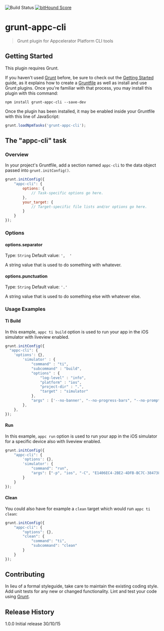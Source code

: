 ![Build Status](https://travis-ci.org/sharpred/grunt-appc-cli.svg?branch=master)
[![bitHound Score](https://www.bithound.io/github/sharpred/grunt-appc-cli/badges/score.svg)](https://www.bithound.io/github/sharpred/grunt-appc-cli)

# grunt-appc-cli

> Grunt plugin for Appcelerator Platform CLI tools

## Getting Started

This plugin requires Grunt.

If you haven't used [Grunt](http://gruntjs.com/) before, be sure to check out the [Getting Started](http://gruntjs.com/getting-started) guide, as it explains how to create a [Gruntfile](http://gruntjs.com/sample-gruntfile) as well as install and use Grunt plugins. Once you're familiar with that process, you may install this plugin with this command:

```shell
npm install grunt-appc-cli --save-dev
```

Once the plugin has been installed, it may be enabled inside your Gruntfile with this line of JavaScript:

```js
grunt.loadNpmTasks('grunt-appc-cli');
```

## The "appc-cli" task

### Overview

In your project's Gruntfile, add a section named `appc-cli` to the data object passed into `grunt.initConfig()`.

```js
grunt.initConfig({
    "appc-cli": {
        options: {
            // Task-specific options go here.
        },
        your_target: {
            // Target-specific file lists and/or options go here.
        }
    }
});
```

### Options

#### options.separator
Type: `String`
Default value: `',  '`

A string value that is used to do something with whatever.

#### options.punctuation
Type: `String`
Default value: `'.'`

A string value that is used to do something else with whatever else.

### Usage Examples

#### Ti Build
In this example, `appc ti build` option is used to run your app in the iOS simulator with liveview enabled.

```js
grunt.initConfig({
  "appc-cli": {
    'options': {},
        'simulator' : {
            "command" : "ti",
            "subcommand" : "build",
            "options" : {
                "log-level" : "info",
                "platform" : "ios",
                "project-dir" : ".",
                "target" : "simulator"
            },
            "args" : ['--no-banner', "--no-progress-bars", "--no-prompt" ,"--liveview"]
        },
    },
});
```

#### Run

In this example, `appc run` option is used to run your app in the iOS simulator for a specific device also with liveview enabled.

```js
grunt.initConfig({
    "appc-cli": {
        'options': {},
        'simulator': {
            "command": "run",
            "args": ["-p", "ios", "-C", "E1406EC4-2BE2-4DFB-BC7C-38473815E862", "--liveview"]
        }
    }
});
```

#### Clean

You could also have for example a `clean` target which would run `appc ti clean`:

```js
grunt.initConfig({
    "appc-cli": {
        "options": {},
        "clean": {
            "command": "ti",
            "subcommand": "clean"
        }
    }
});
```

## Contributing

In lieu of a formal styleguide, take care to maintain the existing coding style. Add unit tests for any new or changed functionality. Lint and test your code using [Grunt](http://gruntjs.com/).

## Release History

1.0.0 Initial release 30/10/15
